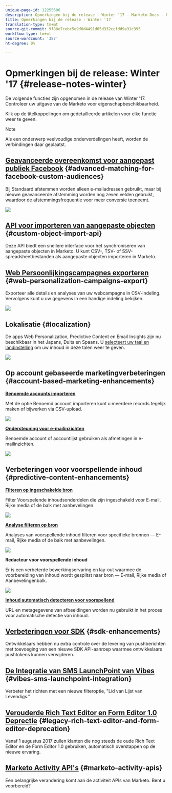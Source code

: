 ```yaml
---
unique-page-id: 12255606
description: Opmerkingen bij de release - Winter '17 - Marketo Docs - Productdocumentatie
title: Opmerkingen bij de release - Winter '17
translation-type: tm+mt
source-git-commit: 9f88e7cebc5e9d0d4491d65d332ccfdd9a31c395
workflow-type: tm+mt
source-wordcount: '387'
ht-degree: 0%

---
```



# Opmerkingen bij de release: Winter &#39;17 {#release-notes-winter}

De volgende functies zijn opgenomen in de release van Winter &#39;17. Controleer uw uitgave van de Marketo voor eigenschapbeschikbaarheid.

Klik op de titelkoppelingen om gedetailleerde artikelen voor elke functie weer te geven.

>[!NOTE]
>
>Als een onderwerp veelvoudige onderverdelingen heeft, worden de verbindingen daar geplaatst.

## [Geavanceerde overeenkomst voor aangepast publiek Facebook](/help/marketo/product-docs/demand-generation/ad-network-integrations/add-facebook-custom-audiences-as-a-launchpoint-service.md) {#advanced-matching-for-facebook-custom-audiences}

Bij Standaard afstemmen worden alleen e-mailadressen gebruikt, maar bij nieuwe geavanceerde afstemming worden nog zeven velden gebruikt, waardoor de afstemmingsfrequentie voor meer conversie toeneemt.

![](assets/fb-custom-audiences-schebsches.png)

## [API voor importeren van aangepaste objecten](https://developers.marketo.com/rest-api/lead-database/custom-objects/) {#custom-object-import-api}

Deze API biedt een snellere interface voor het synchroniseren van aangepaste objecten in Marketo. U kunt CSV-, TSV- of SSV-spreadsheetbestanden als aangepaste objecten importeren in Marketo.

## [Web Persoonlijkingscampagnes exporteren](/help/marketo/product-docs/web-personalization/working-with-web-campaigns/export-web-campaign-data.md) {#web-personalization-campaigns-export}

Exporteer alle details en analyses van uw webcampagne in CSV-indeling. Vervolgens kunt u uw gegevens in een handige indeling bekijken.

![](assets/web-personalization-csv-download-hand.png)

## Lokalisatie {#localization}

De apps Web Personalization, Predictive Content en Email Insights zijn nu beschikbaar in het Japans, Duits en Spaans. U [selecteert uw taal en landinstelling](/help/marketo/product-docs/administration/settings/select-your-language-locale-and-time-zone.md) om uw inhoud in deze talen weer te geven.

![](assets/japanese-web-personalization.png)

## Op account gebaseerde marketingverbeteringen {#account-based-marketing-enhancements}

**[Benoemde accounts importeren](/help/marketo/product-docs/target-account-management/target/named-accounts/import-named-accounts.md)**

Met de optie Benoemd account importeren kunt u meerdere records tegelijk maken of bijwerken via CSV-upload.

![](assets/inatwo.png)

**[Ondersteuning voor e-mailinzichten](/help/marketo/product-docs/reporting/email-insights/filtering-in-email-insights.md)**

Benoemde account of accountlijst gebruiken als afmetingen in e-mailinzichten.

![](assets/ei.png)

## Verbeteringen voor voorspellende inhoud {#predictive-content-enhancements}

**[Filteren op ingeschakelde bron](/help/marketo/product-docs/predictive-content/working-with-predictive-content/understanding-predictive-content.md)**

Filter Voorspelende inhoudsonderdelen die zijn ingeschakeld voor E-mail, Rijke media of de balk met aanbevelingen.

![](assets/predictive-content-enabled-source.png)

**[Analyse filteren op bron](/help/marketo/product-docs/predictive-content/working-with-predictive-content/understanding-predictive-content.md)**

Analyses van voorspellende inhoud filteren voor specifieke bronnen — E-mail, Rijke media of de balk met aanbevelingen.

![](assets/predictive-content-analytics-by-source.png)

**Redacteur voor voorspellende inhoud**

Er is een verbeterde bewerkingservaring en lay-out waarmee de voorbereiding van inhoud wordt gesplitst naar bron — E-mail, Rijke media of Aanbevelingenbalk.

![](assets/predictive-content-editor.png)

**[Inhoud automatisch detecteren voor voorspellend](/help/marketo/product-docs/predictive-content/getting-started/enable-content-discovery.md)**

URL en metagegevens van afbeeldingen worden nu gebruikt in het proces voor automatische detectie van inhoud.

## [Verbeteringen voor SDK](https://developers.marketo.com/mobile/) {#sdk-enhancements}

Ontwikkelaars hebben nu extra controle over de levering van pushberichten met toevoeging van een nieuwe SDK API-aanroep waarmee ontwikkelaars pushtokens kunnen verwijderen.

## [De Integratie van SMS LaunchPoint van Vibes](/help/marketo/product-docs/mobile-marketing/vibes-sms-messages/use-vibes-sms-messages-in-smart-list-triggers-and-filters.md) {#vibes-sms-launchpoint-integration}

Verbeter het richten met een nieuwe filteroptie, &quot;Lid van Lijst van Levendigs.&quot;

## [Verouderde Rich Text Editor en Form Editor 1.0 Deprectie](https://nation.marketo.com/docs/DOC-4315) {#legacy-rich-text-editor-and-form-editor-deprecation}

Vanaf 1 augustus 2017 zullen klanten die nog steeds de oude Rich Text Editor en de Form Editor 1.0 gebruiken, automatisch overstappen op de nieuwe ervaring.

## [Marketo Activity API&#39;s](https://developers.marketo.com/blog/important-change-activity-records-marketo-apis/) {#marketo-activity-apis}

Een belangrijke verandering komt aan de activiteit APIs van Marketo. Bent u voorbereid?
